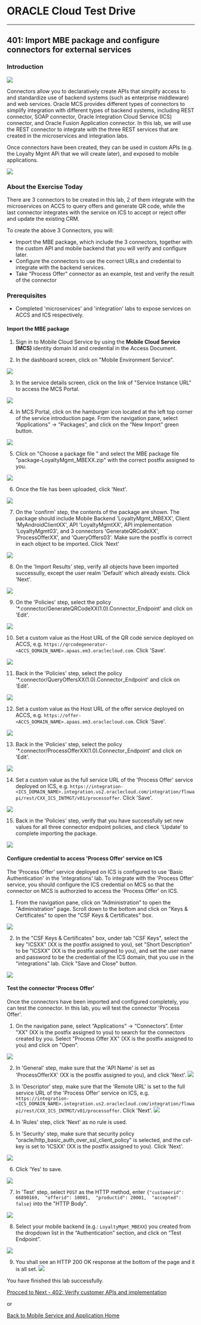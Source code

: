 
# ORACLE Cloud Test Drive #
-----
## 401: Import MBE package and configure connectors for external services ##

### Introduction ###
![](../common/images/mobile/402-Connectors_Overview.png)

Connectors allow you to declaratively create APIs that simplify access to and standardize use of backend systems (such as enterprise middleware) and web services. Oracle MCS provides different types of connectors to simplify integration with different types of backend systems, including REST connector, SOAP connector, Oracle Integration Cloud Service (ICS) connector, and Oracle Fusion Application connector. In this lab, we will use the REST connector to integrate with the three REST services that are created in the microservices and integration labs.

Once connectors have been created, they can be used in custom APIs (e.g. the Loyalty Mgmt APi that we will create later), and exposed to mobile applications.

![](../common/images/mobile/402-Connectors_Mechanism.png)

### About the Exercise Today ###
There are 3 connectors to be created in this lab, 2 of them integrate with the microservices on ACCS to query offers and generate QR code, while the last connector integrates with the service on ICS to accept or reject offer and update the existing CRM.

To create the above 3 Connectors, you will:
- Import the MBE package, which include the 3 connectors, together with the custom API and mobile backend that you will verify and configure later.
- Configure the connectors to use the correct URLs and credential to integrate with the backend services.
- Take "Process Offer" connector as an example, test and verify the result of the connector

### Prerequisites ###
- Completed 'microservices' and 'integration' labs to expose services on ACCS and ICS respectively.

#### Import the MBE package ####

1. Sign in to Mobile Cloud Service by using the **Mobile Cloud Service \(MCS\)** identity domain Id and credential in the Access Document. 

2. In the dashboard screen, click on "Mobile Environment Service".

![](../common/images/mobile/400-MobileEnvService.png)

3. In the service details screen, click on the link of "Service Instance URL" to access the MCS Portal.

![](../common/images/mobile/400-MCS_ServiceInstanceURL.png)

4. In MCS Portal, click on the hamburger icon located at the left top corner of the service introduction page. From the navigation pane, select “Applications” -> “Packages”, and click on the “New Import” green button.

![](../common/images/mobile/401-New_Import_Package.png)

5. Click on "Choose a package file " and select the MBE package file "package-LoyaltyMgmt_MBEXX.zip" with the correct postfix assigned to you.

![](../common/images/mobile/401-Import_Package_Select_File.png)

6. Once the file has been uploaded, click 'Next'.

![](../common/images/mobile/401-Import_Package_File_Validated.png)

7. On the 'confirm' step, the contents of the package are shown. The package should include Mobile Backend 'LoyaltyMgmt_MBEXX', Client 'MyAndroidClientXX', API 'LoyaltyMgmtXX', API implementation 'LoyaltyMgmt03', and 3 connectors 'GenerateQRCodeXX', 'ProcessOfferXX', and 'QueryOffers03'. Make sure the postfix is correct in each object to be imported. Click 'Next'

![](../common/images/mobile/401-Import_Package_Confirm.png)

8. On the 'Import Results' step, verify all objects have been imported successully, except the user realm 'Default' which already exists. Click 'Next'.

![](../common/images/mobile/401-Import_Package_Results.png)

9. On the 'Policies' step, select the policy '*.connector/GenerateQRCodeXX(1.0).Connector_Endpoint' and click on 'Edit'.

![](../common/images/mobile/401-Import_Package_Select_GenerateQRCode_Endpoint.png)

10. Set a custom value as the Host URL of the QR code service deployed on ACCS, e.g. `https://qrcodegenerator-<ACCS_DOMAIN_NAME>.apaas.em3.oraclecloud.com`. Click 'Save'.

![](../common/images/mobile/401-Import_Package_Update_GenerateQRCode_Endpoint.png)

11. Back in the 'Policies' step, select the policy '*.connector/QueryOffersXX(1.0).Connector_Endpoint' and click on 'Edit'.

![](../common/images/mobile/401-Import_Package_Select_QueryOffers_Endpoint.png)

12. Set a custom value as the Host URL of the offer service deployed on ACCS, e.g. `https://offer-<ACCS_DOMAIN_NAME>.apaas.em3.oraclecloud.com`. Click 'Save'.

![](../common/images/mobile/401-Import_Package_Update_QueryOffers_Endpoint.png)


13. Back in the 'Policies' step, select the policy '*.connector/ProcessOfferXX(1.0).Connector_Endpoint' and click on 'Edit'.

![](../common/images/mobile/401-Import_Package_Select_ProcessOffer_Endpoint.png)

14. Set a custom value as the full service URL of the 'Process Offer' service deployed on ICS, e.g. `https://integration-<ICS_DOMAIN_NAME>.integration.us2.oraclecloud.com/integration/flowapi/rest/CXX_ICS_INTMGT/v01/processoffer`. Click 'Save'.

![](../common/images/mobile/401-Import_Package_Update_ProcessOffer_Endpoint.png)

15. Back in the 'Policies' step, verify that you have successfully set new values for all three connector endpoint policies, and clieck 'Update' to complete importing the package.

![](../common/images/mobile/401-Import_Package_Complete_Update_Policies.png)


#### Configure credential to access 'Process Offer' service on ICS ####
The 'Process Offer' service deployed on ICS is configured to use 'Basic Authentication' in the 'integrations' lab. To integrate with the 'Process Offer' service, you should configure the ICS credential on MCS so that the connector on MCS is authorzied to access the 'Process Offer' on ICS.

1. From the navigation pane, click on “Administration” to open the "Administration" page. Scroll down to the bottom and click on "Keys & Certificates" to open the "CSF Keys & Certificates" box.

![](../common/images/mobile/401-CSF_Navigate_To_CSF.png)

2. In the "CSF Keys & Certificates" box, under tab "CSF Keys", select the key "ICSXX" (XX is the postfix assigned to you), set "Short Description" to be "ICSXX" (XX is the postfix assigned to you), and set the user name and password to be the credential of the ICS domain, that you use in the "integrations" lab. Click "Save and Close" button.

![](../common/images/mobile/401-CSF_Update_CSF.png)

#### Test the connector 'Process Offer' ####

Once the connectors have been imported and configured completely, you can test the connector. In this lab, you will test the connector 'Process Offer'.

1. On the navigation pane, select “Applications” -> “Connectors”. Enter "XX" (XX is the postfix assigned to you) to search for the connectors created by you. Select "Process Offer XX" (XX is the postfix assigned to you) and click on "Open".

![](../common/images/mobile/401-Test_Connector_Open_ProcessOffer.png)

2. In 'General' step, make sure that the 'API Name' is set as 'ProcessOfferXX' (XX is the postfix assigned to you), and click 'Next'.
![](../common/images/mobile/401-Test_Connector_ProcessOffer_General.png)

3. In 'Descriptor' step, make sure that the 'Remote URL' is set to the full service URL of the 'Process Offer' service on ICS, e.g. `https://integration-<ICS_DOMAIN_NAME>.integration.us2.oraclecloud.com/integration/flowapi/rest/CXX_ICS_INTMGT/v01/processoffer`. Click 'Next'.
![](../common/images/mobile/401-Test_Connector_ProcessOffer_Descriptor.png)

4. In 'Rules' step, click 'Next' as no rule is used. 

5. In 'Security' step, make sure that security policy "oracle/http_basic_auth_over_ssl_client_policy" is selected, and the csf-key is set to 'ICSXX' (XX is the postfix assigned to you). Click 'Next'.

![](../common/images/mobile/401-Test_Connector_ProcessOffer_Security.png)

6. Click 'Yes' to save.

![](../common/images/mobile/401-Test_Connector_ProcessOffer_Save.png)

7. In 'Test' step, select `POST` as the HTTP method, enter `{"customerid": 66890169,  "offerid": 10001,  "productid": 20001,  "accepted": false}` into the "HTTP Body".

![](../common/images/mobile/401-Test_Connector_ProcessOffer_Test_1.png)

8. Select your mobile backend (e.g.: `LoyaltyMgmt_MBEXX`) you created from the dropdown list in the “Authentication” section, and click on “Test Endpoint”.

![](../common/images/mobile/401-Test_Connector_ProcessOffer_Test_2.png)

9. You shall see an HTTP 200 OK response at the bottom of the page and it is all set.
![](../common/images/mobile/401-Test_Connector_ProcessOffer_Test_Result.png)


You have finished this lab successfully.

[Procced to Next - 402: Verify customer APIs and implementation](402-MobileLab.md)

or

[Back to Mobile Service and Application Home](README.md)
